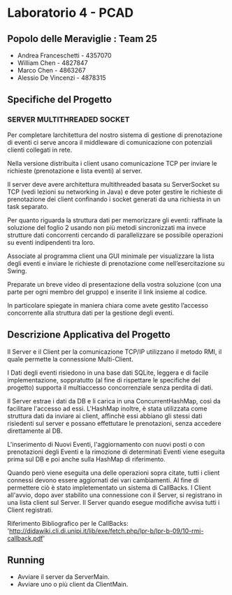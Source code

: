 # Laboratorio 4 - PCAD

## Popolo delle Meraviglie : Team 25

- Andrea Franceschetti - 4357070
- William Chen - 4827847
- Marco Chen - 4863267
- Alessio De Vincenzi - 4878315

## Specifiche del Progetto

### SERVER MULTITHREADED SOCKET

Per completare larchitettura del nostro sistema di gestione di prenotazione di eventi ci serve ancora il middleware di comunicazione con potenziali clienti collegati in rete.

Nella versione distribuita i client usano comunicazione TCP per inviare le richieste (prenotazione e lista eventi) al server.

Il server deve avere architettura multithreaded basata su ServerSocket su TCP (vedi lezioni su networking in Java) e deve poter gestire le richieste di prenotazione dei client confinando i socket generati da una richiesta in un task separato.

Per quanto riguarda la struttura dati per memorizzare gli eventi: raffinate la soluzione del foglio 2 usando non più metodi sincronizzati ma invece strutture dati concorrenti cercando di parallelizzare se possibile operazioni su eventi indipendenti tra loro.

Associate al programma client una GUI minimale per visualizzare la lista degli eventi e inviare le richieste di prenotazione come nell’esercitazione su Swing.

Preparate un breve video di presentazione della vostra soluzione (con una parte per ogni membro del gruppo) e inserite il link insieme al codice.

In particolare spiegate in maniera chiara come avete gestito l’accesso concorrente alla struttura dati per la gestione degli eventi.

## Descrizione Applicativa del Progetto

Il Server e il Client per la comunicazione TCP/IP utilizzano il metodo RMI, il quale permette la connessione Multi-Client.

I Dati degli eventi risiedono in una base dati SQLite, leggera e di facile implementazione, soppratutto (al fine di rispettare le specifiche del progetto) supporta il multiaccesso concorrenziale senza perdita di dati.

Il Server estrae i dati da DB e li carica in una ConcurrentHashMap, così da facilitare l'accesso ad essi. L'HashMap inoltre, è stata utilizzata come struttura dati da inviare ai client, affinchè essi abbiano gli stessi dati risiedenti sul server e possano effettutare le prenotazioni, senza accedere direttamente al DB.

L'inserimento di Nuovi Eventi, l'aggiornamento con nuovi posti o con prenotazioni degli Eventi e la rimozione di determinati Eventi viene eseguita prima sul DB e poi anche sulla HashMap di riferimento.

Quando però viene eseguita una delle operazioni sopra citate, tutti i client connessi devono essere aggiornati dei vari cambiamenti. Al fine di permettere ciò è stato impletementato un sistema di CallBacks. I Client all'avvio, dopo aver stabilito una connessione con il Server, si registrano in una lista client sul Server. Il Server quando esegue modifiche avvisa tutti i Client registrati.

Riferimento Bibliografico per le CallBacks: 'http://didawiki.cli.di.unipi.it/lib/exe/fetch.php/lpr-b/lpr-b-09/10-rmi-callback.pdf'


## Running

- Avviare il server da ServerMain.
- Avviare uno o più client da ClientMain.
